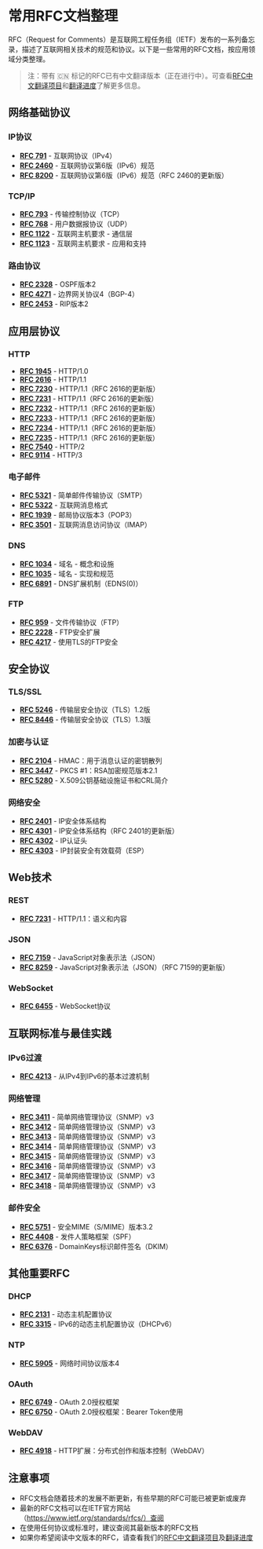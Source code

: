 # 常用RFC文档整理

RFC（Request for Comments）是互联网工程任务组（IETF）发布的一系列备忘录，描述了互联网相关技术的规范和协议。以下是一些常用的RFC文档，按应用领域分类整理。

> 注：带有 🇨🇳 标记的RFC已有中文翻译版本（正在进行中）。可查看[RFC中文翻译项目](rfcs-zh/README.md)和[翻译进度](rfcs-zh/翻译进度.md)了解更多信息。

## 网络基础协议

### IP协议
- [**RFC 791**](rfcs-zh/RFCs0501-1000/rfc791.txt) - 互联网协议（IPv4）
- [**RFC 2460**](rfcs-zh/RFCs2001-2500/rfc2460.txt) - 互联网协议第6版（IPv6）规范
- [**RFC 8200**](rfcs-zh/RFCs8001-8500/rfc8200.txt) - 互联网协议第6版（IPv6）规范（RFC 2460的更新版）

### TCP/IP
- [**RFC 793**](rfcs-zh/RFCs0501-1000/rfc793.txt) - 传输控制协议（TCP） 
- [**RFC 768**](rfcs-zh/RFCs0501-1000/rfc768.txt) - 用户数据报协议（UDP）
- [**RFC 1122**](rfcs-zh/RFCs1001-1500/rfc1122.txt) - 互联网主机要求 - 通信层
- [**RFC 1123**](rfcs-zh/RFCs1001-1500/rfc1123.txt) - 互联网主机要求 - 应用和支持

### 路由协议
- [**RFC 2328**](rfcs-zh/RFCs2001-2500/rfc2328.txt) - OSPF版本2
- [**RFC 4271**](rfcs-zh/RFCs4001-4500/rfc4271.txt) - 边界网关协议4（BGP-4）
- [**RFC 2453**](rfcs-zh/RFCs2001-2500/rfc2453.txt) - RIP版本2

## 应用层协议

### HTTP
- [**RFC 1945**](rfcs-zh/RFCs1501-2000/rfc1945.txt) - HTTP/1.0
- [**RFC 2616**](rfcs-zh/RFCs2501-3000/rfc2616.txt) - HTTP/1.1 
- [**RFC 7230**](rfcs-zh/RFCs7001-7500/rfc7230.txt) - HTTP/1.1（RFC 2616的更新版）
- [**RFC 7231**](rfcs-zh/RFCs7001-7500/rfc7231.txt) - HTTP/1.1（RFC 2616的更新版）
- [**RFC 7232**](rfcs-zh/RFCs7001-7500/rfc7232.txt) - HTTP/1.1（RFC 2616的更新版）
- [**RFC 7233**](rfcs-zh/RFCs7001-7500/rfc7233.txt) - HTTP/1.1（RFC 2616的更新版）
- [**RFC 7234**](rfcs-zh/RFCs7001-7500/rfc7234.txt) - HTTP/1.1（RFC 2616的更新版）
- [**RFC 7235**](rfcs-zh/RFCs7001-7500/rfc7235.txt) - HTTP/1.1（RFC 2616的更新版）
- [**RFC 7540**](rfcs-zh/RFCs7501-8000/rfc7540.txt) - HTTP/2
- [**RFC 9114**](rfcs-zh/RFCs9001-9500/rfc9114.txt) - HTTP/3

### 电子邮件
- [**RFC 5321**](rfcs-zh/RFCs5001-5500/rfc5321.txt) - 简单邮件传输协议（SMTP）
- [**RFC 5322**](rfcs-zh/RFCs5001-5500/rfc5322.txt) - 互联网消息格式
- [**RFC 1939**](rfcs-zh/RFCs1501-2000/rfc1939.txt) - 邮局协议版本3（POP3）
- [**RFC 3501**](rfcs-zh/RFCs3501-4000/rfc3501.txt) - 互联网消息访问协议（IMAP）

### DNS
- [**RFC 1034**](rfcs-zh/RFCs1001-1500/rfc1034.txt) - 域名 - 概念和设施
- [**RFC 1035**](rfcs-zh/RFCs1001-1500/rfc1035.txt) - 域名 - 实现和规范
- [**RFC 6891**](rfcs-zh/RFCs6501-7000/rfc6891.txt) - DNS扩展机制（EDNS(0)）

### FTP
- [**RFC 959**](rfcs-zh/RFCs0501-1000/rfc959.txt) - 文件传输协议（FTP）
- [**RFC 2228**](rfcs-zh/RFCs2001-2500/rfc2228.txt) - FTP安全扩展
- [**RFC 4217**](rfcs-zh/RFCs4001-4500/rfc4217.txt) - 使用TLS的FTP安全

## 安全协议

### TLS/SSL
- [**RFC 5246**](rfcs-zh/RFCs5001-5500/rfc5246.txt) - 传输层安全协议（TLS）1.2版
- [**RFC 8446**](rfcs-zh/RFCs8001-8500/rfc8446.txt) - 传输层安全协议（TLS）1.3版 

### 加密与认证
- [**RFC 2104**](rfcs-zh/RFCs2001-2500/rfc2104.txt) - HMAC：用于消息认证的密钥散列
- [**RFC 3447**](rfcs-zh/RFCs3001-3500/rfc3447.txt) - PKCS #1：RSA加密规范版本2.1
- [**RFC 5280**](rfcs-zh/RFCs5001-5500/rfc5280.txt) - X.509公钥基础设施证书和CRL简介

### 网络安全
- [**RFC 2401**](rfcs-zh/RFCs2001-2500/rfc2401.txt) - IP安全体系结构
- [**RFC 4301**](rfcs-zh/RFCs4001-4500/rfc4301.txt) - IP安全体系结构（RFC 2401的更新版）
- [**RFC 4302**](rfcs-zh/RFCs4001-4500/rfc4302.txt) - IP认证头
- [**RFC 4303**](rfcs-zh/RFCs4001-4500/rfc4303.txt) - IP封装安全有效载荷（ESP）

## Web技术

### REST
- [**RFC 7231**](rfcs-zh/RFCs7001-7500/rfc7231.txt) - HTTP/1.1：语义和内容

### JSON
- [**RFC 7159**](rfcs-zh/RFCs7001-7500/rfc7159.txt) - JavaScript对象表示法（JSON）
- [**RFC 8259**](rfcs-zh/RFCs8001-8500/rfc8259.txt) - JavaScript对象表示法（JSON）（RFC 7159的更新版）

### WebSocket
- [**RFC 6455**](rfcs-zh/RFCs6001-6500/rfc6455.txt) - WebSocket协议

## 互联网标准与最佳实践

### IPv6过渡
- [**RFC 4213**](rfcs-zh/RFCs4001-4500/rfc4213.txt) - 从IPv4到IPv6的基本过渡机制

### 网络管理
- [**RFC 3411**](rfcs-zh/RFCs3001-3500/rfc3411.txt) - 简单网络管理协议（SNMP）v3
- [**RFC 3412**](rfcs-zh/RFCs3001-3500/rfc3412.txt) - 简单网络管理协议（SNMP）v3
- [**RFC 3413**](rfcs-zh/RFCs3001-3500/rfc3413.txt) - 简单网络管理协议（SNMP）v3
- [**RFC 3414**](rfcs-zh/RFCs3001-3500/rfc3414.txt) - 简单网络管理协议（SNMP）v3
- [**RFC 3415**](rfcs-zh/RFCs3001-3500/rfc3415.txt) - 简单网络管理协议（SNMP）v3
- [**RFC 3416**](rfcs-zh/RFCs3001-3500/rfc3416.txt) - 简单网络管理协议（SNMP）v3
- [**RFC 3417**](rfcs-zh/RFCs3001-3500/rfc3417.txt) - 简单网络管理协议（SNMP）v3
- [**RFC 3418**](rfcs-zh/RFCs3001-3500/rfc3418.txt) - 简单网络管理协议（SNMP）v3

### 邮件安全
- [**RFC 5751**](rfcs-zh/RFCs5501-6000/rfc5751.txt) - 安全MIME（S/MIME）版本3.2
- [**RFC 4408**](rfcs-zh/RFCs4001-4500/rfc4408.txt) - 发件人策略框架（SPF）
- [**RFC 6376**](rfcs-zh/RFCs6001-6500/rfc6376.txt) - DomainKeys标识邮件签名（DKIM）

## 其他重要RFC

### DHCP
- [**RFC 2131**](rfcs-zh/RFCs2001-2500/rfc2131.txt) - 动态主机配置协议
- [**RFC 3315**](rfcs-zh/RFCs3001-3500/rfc3315.txt) - IPv6的动态主机配置协议（DHCPv6）

### NTP
- [**RFC 5905**](rfcs-zh/RFCs5501-6000/rfc5905.txt) - 网络时间协议版本4

### OAuth
- [**RFC 6749**](rfcs-zh/RFCs6501-7000/rfc6749.txt) - OAuth 2.0授权框架
- [**RFC 6750**](rfcs-zh/RFCs6501-7000/rfc6750.txt) - OAuth 2.0授权框架：Bearer Token使用

### WebDAV
- [**RFC 4918**](rfcs-zh/RFCs4501-5000/rfc4918.txt) - HTTP扩展：分布式创作和版本控制（WebDAV）

## 注意事项

- RFC文档会随着技术的发展不断更新，有些早期的RFC可能已被更新或废弃
- 最新的RFC文档可以在IETF官方网站（https://www.ietf.org/standards/rfcs/）查阅
- 在使用任何协议或标准时，建议查阅其最新版本的RFC文档
- 如果你希望阅读中文版本的RFC，请查看我们的[RFC中文翻译项目](rfcs-zh/README.md)及[翻译进度](rfcs-zh/翻译进度.md) 
